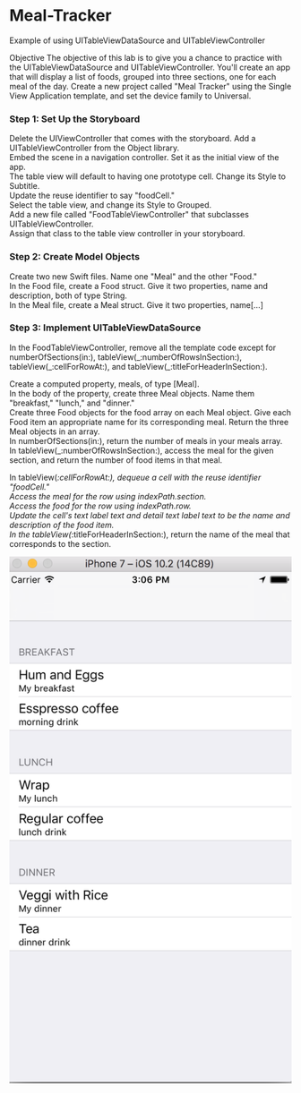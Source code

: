 # Meal-Tracker
Example of using UITableViewDataSource and UITableViewController

Objective
The objective of this lab is to give you a chance to practice with the UITableViewDataSource and UITableViewController. 
You'll create an app that will display a list of foods, grouped into three sections, one for each meal of the day.
Create a new project called "Meal Tracker" using the Single View Application template, and set the device family to Universal.

<h3>Step 1: Set Up the Storyboard</h3>
Delete the UIViewController that comes with the storyboard. Add a UITableViewController from the Object library.<br>
Embed the scene in a navigation controller. Set it as the initial view of the app.<br>
The table view will default to having one prototype cell. Change its Style to Subtitle.<br>
Update the reuse identifier to say "foodCell."<br>
Select the table view, and change its Style to Grouped.<br>
Add a new file called "FoodTableViewController" that subclasses UITableViewController.<br>
Assign that class to the table view controller in your storyboard.<br>

<h3>Step 2: Create Model Objects</h3>
Create two new Swift files. Name one "Meal" and the other "Food."<br>
In the Food file, create a Food struct. Give it two properties, name and description, both of type String.<br>
In the Meal file, create a Meal struct. Give it two properties, name[…]<br>

<h3>Step 3: Implement UITableViewDataSource</h3>
In the FoodTableViewController, remove all the template code except for numberOfSections(in:), 
tableView(_:numberOfRowsInSection:), tableView(_:cellForRowAt:), and tableView(_:titleForHeaderInSection:).

Create a computed property, meals, of type [Meal].<br>
In the body of the property, create three Meal objects. Name them "breakfast," "lunch," and "dinner."<br>
Create three Food objects for the food array on each Meal object. Give each Food item an appropriate name for its 
corresponding meal.
Return the three Meal objects in an array.<br>
In numberOfSections(in:), return the number of meals in your meals array.<br>
In tableView(_:numberOfRowsInSection:), access the meal for the given section, and return the number of food items in that 
meal.<br>

In tableView(_:cellForRowAt:), dequeue a cell with the reuse identifier "foodCell."<br>
Access the meal for the row using indexPath.section.<br>
Access the food for the row using indexPath.row.<br>
Update the cell's text label text and detail text label text to be the name and description of the food item.<br>
In the tableView(_:titleForHeaderInSection:), return the name of the meal that corresponds to the section.<br>

![MealTracker App](https://github.com/oobii/Meal-Tracker/blob/master/MealTracker-TableView-Style-Grouped.png)


  


